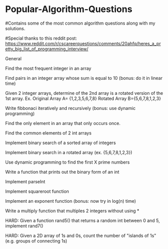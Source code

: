 # Popular-Algorithm-Questions
#Contains some of the most common algorithm questions along with my solutions.

#Special thanks to this reddit post: https://www.reddit.com/r/cscareerquestions/comments/20ahfq/heres_a_pretty_big_list_of_programming_interview/

General

  Find the most frequent integer in an array

  Find pairs in an integer array whose sum is equal to 10 (bonus: do it in linear time)

  Given 2 integer arrays, determine of the 2nd array is a rotated version of the 1st array. Ex. Original Array A=   {1,2,3,5,6,7,8} Rotated Array B={5,6,7,8,1,2,3}

  Write fibbonaci iteratively and recursively (bonus: use dynamic programming)

  Find the only element in an array that only occurs once.

  Find the common elements of 2 int arrays

  Implement binary search of a sorted array of integers

  Implement binary search in a rotated array (ex. {5,6,7,8,1,2,3})

  Use dynamic programming to find the first X prime numbers

  Write a function that prints out the binary form of an int

  Implement parseInt

  Implement squareroot function

  Implement an exponent function (bonus: now try in log(n) time)

  Write a multiply function that multiples 2 integers without using *

  HARD: Given a function rand5() that returns a random int between 0 and 5, implement rand7()

  HARD: Given a 2D array of 1s and 0s, count the number of "islands of 1s" (e.g. groups of connecting 1s)
